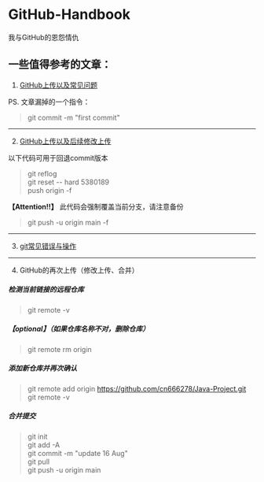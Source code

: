 # GitHub-Handbook
我与GitHub的恩怨情仇

## 一些值得参考的文章：
1. [GitHub上传以及常见问题](https://blog.csdn.net/qq_39208536/article/details/116275201)    

  PS. 文章漏掉的一个指令：  
  > git commit -m "first commit"  

***
2. [GitHub上传以及后续修改上传](https://blog.csdn.net/weixin_43632918/article/details/116400953)  
 
 
以下代码可用于回退commit版本
> git reflog  
git reset -- hard 5380189  
push origin -f

**【Attention!!】** 此代码会强制覆盖当前分支，请注意备份
> git push -u origin main -f  
  
***  
3. [git常见错误与操作](https://blog.csdn.net/qq_36571778/article/details/80944557)  

***  
4. GitHub的再次上传（修改上传、合并）  

##### 检测当前链接的远程仓库
> git remote -v  
##### 【optional】（如果仓库名称不对，删除仓库）
> git remote rm origin  
##### 添加新仓库并再次确认
> git remote add origin https://github.com/cn666278/Java-Project.git  
> git remote -v  
##### 合并提交
> git init  
> git add -A  
> git commit -m "update 16 Aug"  
> git pull    
> git push -u origin main  

